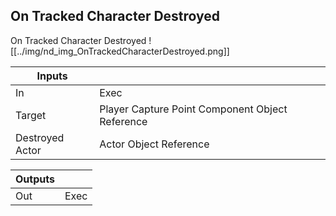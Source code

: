## On Tracked Character Destroyed
On Tracked Character Destroyed
![[../img/nd_img_OnTrackedCharacterDestroyed.png]]

|Inputs||
|--|--|
| In | Exec |
| Target | Player Capture Point Component Object Reference |
| Destroyed Actor | Actor Object Reference |

|Outputs||
|--|--|
| Out | Exec |
